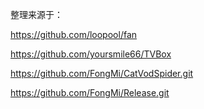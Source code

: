 整理来源于：

https://github.com/loopool/fan

https://github.com/yoursmile66/TVBox

https://github.com/FongMi/CatVodSpider.git

https://github.com/FongMi/Release.git
